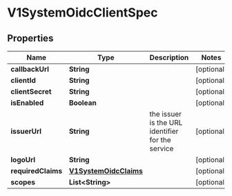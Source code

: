 # V1SystemOidcClientSpec

## Properties
Name | Type | Description | Notes
------------ | ------------- | ------------- | -------------
**callbackUrl** | **String** |  |  [optional]
**clientId** | **String** |  |  [optional]
**clientSecret** | **String** |  |  [optional]
**isEnabled** | **Boolean** |  |  [optional]
**issuerUrl** | **String** | the issuer is the URL identifier for the service |  [optional]
**logoUrl** | **String** |  |  [optional]
**requiredClaims** | [**V1SystemOidcClaims**](V1SystemOidcClaims.md) |  |  [optional]
**scopes** | **List&lt;String&gt;** |  |  [optional]
